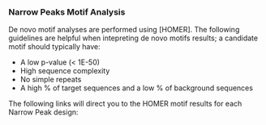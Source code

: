 ### Narrow Peaks Motif Analysis

De novo motif analyses are performed using [HOMER]. The following guidelines are helpful when intepreting de novo motifs results; a candidate motif should typically have:

* A low p-value (< 1E-50)
* High sequence complexity
* No simple repeats
* A high % of target sequences and a low % of background sequences

The following links will direct you to the HOMER motif results for each Narrow Peak design:


